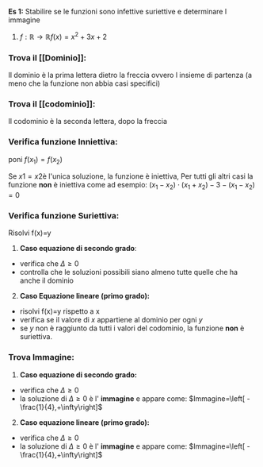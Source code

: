 **Es 1:** Stabilire se le funzioni sono infettive suriettive e determinare l immagine
1. $f:\mathbb{R}\to\mathbb{R}f(x)=x^2+3x+2$
### Trova il  [[Dominio]]:
Il dominio è la prima lettera dietro la freccia  ovvero l insieme di partenza (a meno che la funzione non abbia casi specifici)

### Trova il [[codominio]]:
Il codominio è la seconda lettera, dopo la freccia 

### Verifica funzione Inniettiva:
poni $f(x_{1})=f(x_{2})$

Se $x1=x2$è l'unica soluzione, la funzione è iniettiva, Per tutti gli altri casi la funzione **non** è iniettiva come ad esempio:   $(x_{1}-x_{2})\cdot(x_{1}+x_{2})-3-(x_{1}-x_{2})=0$

### Verifica funzione Suriettiva:
Risolvi f(x)=y
1. **Caso equazione di secondo grado**:
 - verifica che $\Delta\geq{0}$
 - controlla che le soluzioni possibili siano almeno tutte quelle che ha anche il dominio 
2. **Caso Equazione lineare (primo grado):**
- risolvi f(x)=y rispetto a x
- verifica se il valore di $x$ appartiene al dominio per ogni $y$
- se $y$ non è raggiunto da tutti i valori del codominio, la funzione **non** è suriettiva.

### Trova Immagine:
1. **Caso equazione di secondo grado:**
- verifica che $\Delta\geq{0}$
- la soluzione di $\Delta\geq{0}$ è l' **immagine** e appare come:     $Immagine=\left[ -\frac{1}{4},+\infty\right]$
2. **Caso equazione lineare (primo grado):**
- verifica che $\Delta\geq{0}$
- la soluzione di $\Delta\geq{0}$ è l' **immagine** e appare come:     $Immagine=\left[ -\frac{1}{4},+\infty\right]$